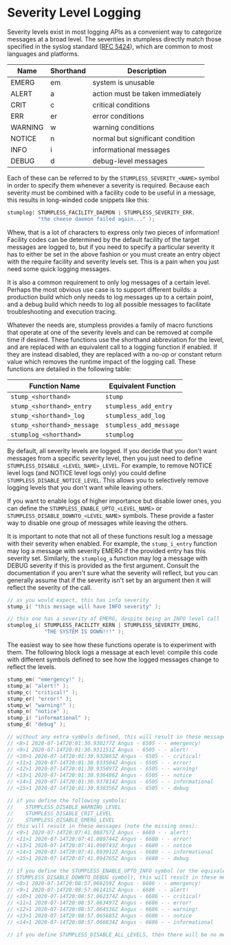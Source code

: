 # Severity Level Logging

Severity levels exist in most logging APIs as a convenient way to categorize
messages at a broad level. The severities in stumpless directly match those
specified in the syslog standard
([RFC 5424](https://tools.ietf.org/html/rfc5424)), which are common to most
languages and platforms.

 | Name    | Shorthand | Description                      |
 |---------|-----------|----------------------------------|
 | EMERG   | em        | system is unusable               |
 | ALERT   | a         | action must be taken immediately |
 | CRIT    | c         | critical conditions              |
 | ERR     | er        | error conditions                 |
 | WARNING | w         | warning conditions               |
 | NOTICE  | n         | normal but significant condition |
 | INFO    | i         | informational messages           |
 | DEBUG   | d         | debug-level messages             |

Each of these can be referred to by the `STUMPLESS_SEVERITY_<NAME>` symbol
in order to specify them whenever a severity is required. Because each severity
must be combined with a facility code to be useful in a message, this results in
long-winded code snippets like this:

```c
stumplog( STUMPLESS_FACILITY_DAEMON | STUMPLESS_SEVERITY_ERR,
          "the cheese daemon failed again..." );
```

Whew, that is a lot of characters to express only two pieces of information!
Facility codes can be determined by the default facility of the target messages
are logged to, but if you need to specify a particular severity it has to either
be set in the above fashion or you must create an entry object with the require
facility and severity levels set. This is a pain when you just need some quick
logging messages.

It is also a common requirement to only log messages of a certain level. Perhaps
the most obvious use case is to support different builds: a production build
which only needs to log messages up to a certain point, and a debug build which
needs to log all possible messages to facilitate troubleshooting and execution
tracing.

Whatever the needs are, stumpless provides a family of macro functions that
operate at one of the severity levels and can be removed at compile time if
desired. These functions use the shorthand abbreviation for the level, and are
replaced with an equivalent call to a logging function if enabled. If they are
instead disabled, they are replaced with a no-op or constant return value which
removes the runtime impact of the logging call. These functions are detailed in
the following table:

 | Function Name               | Equivalent Function     |
 |-----------------------------|-------------------------|
 | `stump_<shorthand>`         | `stump`                 |
 | `stump_<shorthand>_entry`   | `stumpless_add_entry`   |
 | `stump_<shorthand>_log`     | `stumpless_add_log`     |
 | `stump_<shorthand>_message` | `stumpless_add_message` |
 | `stumplog_<shorthand>`      | `stumplog`              |

By default, all severity levels are logged. If you decide that you don't want
messages from a specific severity level, then you just need to define
`STUMPLESS_DISABLE_<LEVEL_NAME>_LEVEL`. For example, to remove NOTICE level
logs (and NOTICE level logs only) you could define
`STUMPLESS_DISABLE_NOTICE_LEVEL`. This allows you to selectively remove
logging levels that you don't want while leaving others.

If you want to enable logs of higher importance but disable lower ones, you can
define the `STUMPLESS_ENABLE_UPTO_<LEVEL_NAME>` or
`STUMPLESS_DISABLE_DOWNTO_<LEVEL_NAME>` symbols. These provide a faster way to
disable one group of messages while leaving the others.

It is important to note that not all of these functions result log a message
with their severity when enabled. For example, the `stump_i_entry` function may
log a message with severity EMERG if the provided entry has this severity set.
Similarly, the `stumplog_a` function may log a message with DEBUG severity if
this is provided as the first argument. Consult the documentation if you aren't
sure what the severity will reflect, but you can generally assume that if the
severity isn't set by an argument then it will reflect the severity of the call.

```c
// as you would expect, this has info severity
stump_i( "this message will have INFO severity" );

// this one has a severity of EMERG, despite being an INFO level call
stumplog_i( STUMPLESS_FACILITY_KERN | STUMPLESS_SEVERITY_EMERG,
            "THE SYSTEM IS DOWN!!!" );
```

The easiest way to see how these functions operate is to experiment with them.
The following block logs a message at each level: compile this code with
different symbols defined to see how the logged messages change to reflect the
levels.

```c
stump_em( "emergency!" );
stump_a( "alert!" );
stump_c( "critical!" );
stump_er( "error!" );
stump_w( "warning!" );
stump_n( "notice" );
stump_i( "informational" );
stump_d( "debug" );

// without any extra symbols defined, this will result in these messages:
// <8>1 2020-07-14T20:01:30.930277Z Angus - 6505 - - emergency!
// <9>1 2020-07-14T20:01:30.931151Z Angus - 6505 - - alert!
// <10>1 2020-07-14T20:01:30.932863Z Angus - 6505 - - critical!
// <11>1 2020-07-14T20:01:30.933504Z Angus - 6505 - - error!
// <12>1 2020-07-14T20:01:30.935897Z Angus - 6505 - - warning!
// <13>1 2020-07-14T20:01:30.936486Z Angus - 6505 - - notice
// <14>1 2020-07-14T20:01:30.937814Z Angus - 6505 - - informational
// <15>1 2020-07-14T20:01:30.938356Z Angus - 6505 - - debug

// if you define the following symbols:
//    STUMPLESS_DISABLE_WARNING_LEVEL
//    STUMPLESS_DISABLE_CRIT_LEVEL
//    STUMPLESS_DISABLE_EMERG_LEVEL
// this will result in these messages (note the missing ones):
// <9>1 2020-07-14T20:07:41.088757Z Angus - 6680 - - alert!
// <11>1 2020-07-14T20:07:41.089744Z Angus - 6680 - - error!
// <13>1 2020-07-14T20:07:41.090743Z Angus - 6680 - - notice
// <14>1 2020-07-14T20:07:41.093912Z Angus - 6680 - - informational
// <15>1 2020-07-14T20:07:41.094765Z Angus - 6680 - - debug

// if you define the STUMPLESS_ENABLE_UPTO_INFO symbol (or the equivalent
// STUMPLESS_DISABLE_DOWNTO_DEBUG symbol), this will result in these messages:
// <8>1 2020-07-14T20:08:57.060259Z Angus - 6686 - - emergency!
// <9>1 2020-07-14T20:08:57.061415Z Angus - 6686 - - alert!
// <10>1 2020-07-14T20:08:57.062374Z Angus - 6686 - - critical!
// <11>1 2020-07-14T20:08:57.063497Z Angus - 6686 - - error!
// <12>1 2020-07-14T20:08:57.064536Z Angus - 6686 - - warning!
// <13>1 2020-07-14T20:08:57.065685Z Angus - 6686 - - notice
// <14>1 2020-07-14T20:08:57.066834Z Angus - 6686 - - informational

// if you define STUMPLESS_DISABLE_ALL_LEVELS, then there will be no messages!
```
